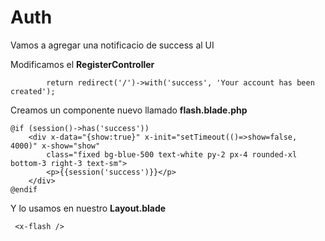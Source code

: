 # Auth

Vamos a agregar una notificacio de success al UI

Modificamos el **RegisterController**

```
        return redirect('/')->with('success', 'Your account has been created');

```

Creamos un componente nuevo llamado **flash.blade.php**

```
@if (session()->has('success'))
    <div x-data="{show:true}" x-init="setTimeout(()=>show=false, 4000)" x-show="show"
        class="fixed bg-blue-500 text-white py-2 px-4 rounded-xl bottom-3 right-3 text-sm">
        <p>{{session('success')}}</p>
    </div>
@endif
```

Y lo usamos en nuestro **Layout.blade**

```
 <x-flash />
```
